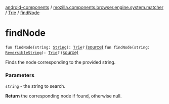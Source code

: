 [android-components](../../index.md) / [mozilla.components.browser.engine.system.matcher](../index.md) / [Trie](index.md) / [findNode](./find-node.md)

# findNode

`fun findNode(string: `[`String`](https://kotlinlang.org/api/latest/jvm/stdlib/kotlin/-string/index.html)`): `[`Trie`](index.md)`?` [(source)](https://github.com/mozilla-mobile/android-components/blob/master/components/browser/engine-system/src/main/java/mozilla/components/browser/engine/system/matcher/Trie.kt#L26)
`fun findNode(string: `[`ReversibleString`](../-reversible-string/index.md)`): `[`Trie`](index.md)`?` [(source)](https://github.com/mozilla-mobile/android-components/blob/master/components/browser/engine-system/src/main/java/mozilla/components/browser/engine/system/matcher/Trie.kt#L36)

Finds the node corresponding to the provided string.

### Parameters

`string` - the string to search.

**Return**
the corresponding node if found, otherwise null.


